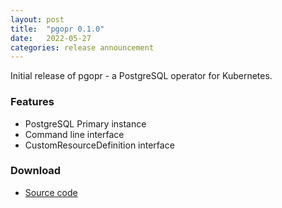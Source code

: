 ```yaml
---
layout: post
title:  "pgopr 0.1.0"
date:   2022-05-27
categories: release announcement
---
```


Initial release of pgopr - a PostgreSQL operator for Kubernetes.

### Features

* PostgreSQL Primary instance
* Command line interface
* CustomResourceDefinition interface

### Download

* [Source code](https://github.com/pgopr/pgopr/releases/download/0.1.0/pgopr-0.1.0.tar.gz)
